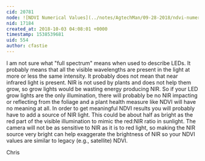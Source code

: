 ```yaml
---
cid: 20781
node: ![NDVI Numerical Values](../notes/AgtechMan/09-28-2018/ndvi-numerical-values)
nid: 17184
created_at: 2018-10-03 04:08:01 +0000
timestamp: 1538539681
uid: 554
author: cfastie
---
```


I am not sure what "full spectrum" means when used to describe LEDs. It probably means that all the visible wavelengths are present in the light at more or less the same intensity. It probably does not mean that near infrared light is present. NIR is not used by plants and does not help them grow, so grow lights would be wasting energy producing NIR. So if your LED grow lights are the only illumination, there will probably be no NIR impacting or reflecting from the foliage and a plant health measure like NDVI will have no meaning at all. In order to get meaningful NDVI results you will probably have to add a source of NIR light. This could be about half as bright as the red part of the visible illumination to mimic the red:NIR ratio in sunlight. The camera will not be as sensitive to NIR as it is to red light, so making the NIR source very bright can help exaggerate the brightness of NIR so your NDVI values are similar to legacy (e.g., satellite) NDVI.

Chris 